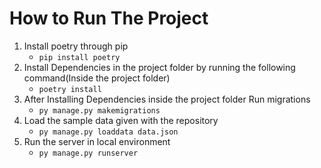 # How to Run The Project
1. Install poetry through pip
      *  ``` pip install poetry ```
 2. Install Dependencies in the project folder by running the following command(Inside the project folder)
      * ``` poetry install ```
 3. After Installing Dependencies inside the project folder Run migrations
     * ``` py manage.py makemigrations ```
 4. Load the sample data given with the repository
    * ``` py manage.py loaddata data.json ```
 5. Run the server in local environment
    * ``` py manage.py runserver ```
   
